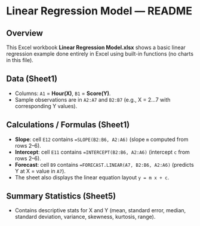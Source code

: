 # Linear Regression Model — README

## Overview
This Excel workbook **Linear Regression Model.xlsx** shows a basic linear regression example done entirely in Excel using built-in functions (no charts in this file).

## Data (Sheet1)
- Columns: `A1` = **Hour(X)**, `B1` = **Score(Y)**.  
- Sample observations are in `A2:A7` and `B2:B7` (e.g., X = 2…7 with corresponding Y values).

## Calculations / Formulas (Sheet1)
- **Slope**: cell `E12` contains `=SLOPE(B2:B6, A2:A6)` (slope `m` computed from rows 2–6).  
- **Intercept**: cell `E11` contains `=INTERCEPT(B2:B6, A2:A6)` (intercept `c` from rows 2–6).  
- **Forecast**: cell `B9` contains `=FORECAST.LINEAR(A7, B2:B6, A2:A6)` (predicts Y at X = value in `A7`).  
- The sheet also displays the linear equation layout `y = m x + c`.

## Summary Statistics (Sheet5)
- Contains descriptive stats for X and Y (mean, standard error, median, standard deviation, variance, skewness, kurtosis, range).

